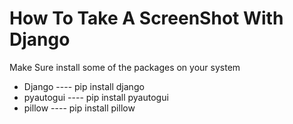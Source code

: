<h1>How To Take A ScreenShot With Django</h1>

<p> Make Sure install some of the packages on your system</p>
<ul>
  <li> Django ----  pip install django</li>
  <li> pyautogui ----  pip install pyautogui</li>
  <li> pillow ----  pip install pillow</li>

</ul

  <img src="https://github.com/Aashishkumar123/django-screenshot/blob/main/media/myimg1235.png">
